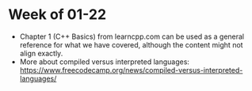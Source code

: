 # Week of 01-22
- Chapter 1 (C++ Basics) from learncpp.com can be used as a general reference for what we have covered, although the content might not align exactly.
- More about compiled versus interpreted languages: https://www.freecodecamp.org/news/compiled-versus-interpreted-languages/
